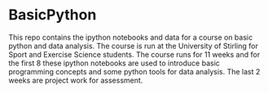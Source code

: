 # BasicPython
This repo contains the ipython notebooks and data for a course on basic python and data analysis. The course is run at the University of Stirling for Sport and Exercise Science students. The course runs for 11 weeks and for the first 8 these ipython notebooks are used to introduce basic programming concepts and some python tools for data analysis. The last 2 weeks are project work for assessment.
